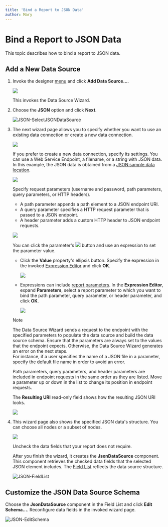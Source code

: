 ```yaml
---
title: 'Bind a Report to JSON Data'
author: Mary
---
```


# Bind a Report to JSON Data

This topic describes how to bind a report to JSON data.

## Add a New Data Source

1. Invoke the designer [menu](../report-designer-tools/menu.md) and click **Add Data Source...**.
	
    ![](../../../images/eurd-web-data-source-menu.png)

    This invokes the Data Source Wizard.

2. Choose the **JSON** option and click **Next**.
	
    ![JSON-SelectJSONDataSource](../../../images/eurd-web-data-source-json.png)

3. The next wizard page allows you to specify whether you want to use an existing data connection or create a new data connection.

    ![](../../../images/eurd-web-data-source-wizard-json-choose-yes.png)

      If you prefer to create a new data connection, specify its settings. You can use a Web Service Endpoint, a filename, or a string with JSON data. In this example, the JSON data is obtained from a [JSON sample data location](https://raw.githubusercontent.com/DevExpress-Examples/DataSources/master/JSON/customers.json).

    ![](../../../images/eurd-web-data-source-wizard-json-choose-web-service-endpoint-uri.png)

    Specify request parameters (username and password, path parameters, query parameters, or HTTP headers).

    - A path parameter appends a path element to a JSON endpoint URI.
    - A query parameter specifies a HTTP request parameter that is passed to a JSON endpoint.
    - A header parameter adds a custom HTTP header to JSON endpoint requests.

    ![](../../../images/eurd-web-report-wizard-json-request-parameters.png)

    You can click the parameter's ![](../../../images/eurd-web-f-button.png) button and use an expression to set the parameter value.

    - Click the **Value** property's ellipsis button. Specify the expression in the invoked [Expression Editor](../use-expressions.md#expression-editor) and click **OK**.

        ![](../../../images/eurd-web-data-source-wizard-json-http-headers-path-parameter-expression.png)

    - Expressions can include [report parameters](../shape-report-data/use-report-parameters.md). In the **Expression Editor**, expand **Parameters**, select a report parameter to which you want to bind the path parameter, query parameter, or header parameter, and click **OK**.

        ![](../../../images/eurd-web-data-source-wizard-json-http-headers-path-parameter-report-parameter.png)

    > [!NOTE]
    > The Data Source Wizard sends a request to the endpoint with the specified parameters to populate the data source and build the data source schema. Ensure that the parameters are always set to the values that the endpoint expects. Otherwise, the Data Source Wizard generates an error on the next steps.  
    > For instance, if a user specifies the name of a JSON file in a parameter, specify the default file name in order to avoid an error.

    Path parameters, query parameters, and header parameters are included in endpoint requests in the same order as they are listed. Move a parameter up or down in the list to change its position in endpoint requests.

    The **Resulting URI** read-only field shows how the resulting JSON URI looks.

    ![](../../../images/eurd-web-data-source-wizard-json-http-headers-resulting-uri.png)

4. This wizard page also shows the specified JSON data's structure. You can choose all nodes or a subset of nodes.

    ![](../../../images/eurd-web-data-source-wizard-json-select-data-filds.png)

    Uncheck the data fields that your report does not require.

    After you finish the wizard, it creates the **JsonDataSource** component. This component retrieves the checked data fields that the selected JSON element includes. The [Field List](../report-designer-tools/ui-panels/field-list.md) reflects the data source structure.
 
    ![JSON-FieldList](../../../images/eurd-web-data-source-wizard-json-field-list.png)


## Customize the JSON Data Source Schema

Choose the **JsonDataSource** component in the Field List and click **Edit Schema...**. Reconfigure data fields in the invoked wizard page.

![JSON-EditSchema](../../../images/eurd-web-data-source-wizard-json-edit-schema.png)
